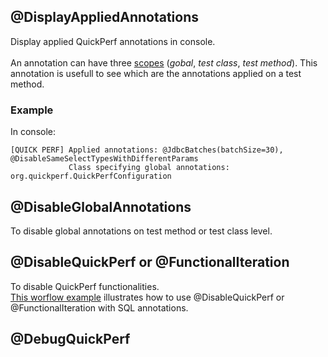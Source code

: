 ## @DisplayAppliedAnnotations
Display applied QuickPerf annotations in console.<br><br>
An annotation can have three [scopes](https://github.com/quick-perf/doc/wiki/QuickPerf#Use-QuickPerf-annotations) (*gobal*, *test class*, *test method*). This annotation is usefull to see which are the annotations applied on a test method.


### Example
In console:
```
[QUICK PERF] Applied annotations: @JdbcBatches(batchSize=30), @DisableSameSelectTypesWithDifferentParams
             Class specifying global annotations: org.quickperf.QuickPerfConfiguration
```

## @DisableGlobalAnnotations
To disable global annotations on test method or test class level.

## @DisableQuickPerf or @FunctionalIteration
To disable QuickPerf functionalities.<br>
[This worflow example](SQL-annotations#Worflow) illustrates how to use  @DisableQuickPerf or @FunctionalIteration with SQL annotations.

## @DebugQuickPerf